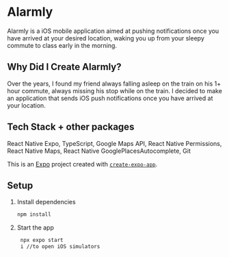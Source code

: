 # Alarmly

Alarmly is a iOS mobile application aimed at pushing notifications once you have arrived at your desired location, waking you up from your sleepy commute to class early in the morning.

## Why Did I Create Alarmly?

Over the years, I found my friend always falling asleep on the train on his 1+ hour commute, always missing his stop while on the train. I decided to make an application that sends iOS push notifications once you have arrived at your location. 

## Tech Stack + other packages

React Native Expo, TypeScript, Google Maps API, React Native Permissions, React Native Maps, React Native GooglePlacesAutocomplete,  Git

This is an [Expo](https://expo.dev) project created with [`create-expo-app`](https://www.npmjs.com/package/create-expo-app).

## Setup

1. Install dependencies

   ```bash
   npm install
   ```

2. Start the app

   ```bash
    npx expo start
    i //to open iOS simulators
   ```
